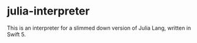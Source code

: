 # julia-interpreter
This is an interpreter for a slimmed down version of Julia Lang, written in Swift 5.
